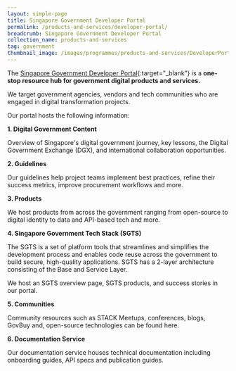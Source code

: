 ```yaml
---
layout: simple-page
title: Singapore Government Developer Portal
permalink: /products-and-services/developer-portal/
breadcrumb: Singapore Government Developer Portal
collection_name: products-and-services
tag: government
thumbnail_image: /images/programmes/products-and-services/DeveloperPortal.png
---
```


The [Singapore Government Developer Portal](https://www.developer.tech.gov.sg){:target="_blank"} is a **one-stop resource hub for government digital products and services.**

We target government agencies, vendors and tech communities who are engaged in digital transformation projects.

Our portal hosts the following information:

**1. Digital Government Content**

Overview of Singapore's digital government journey, key lessons, the Digital Government Exchange (DGX), and international collaboration opportunities.

**2. Guidelines**

Our guidelines help project teams implement best practices, refine their success metrics, improve procurement workflows and more.

**3. Products**

We host products from across the government ranging from open-source to digital identity to data and API-based tech and more.

**4. Singapore Government Tech Stack (SGTS)**

The SGTS is a set of platform tools that streamlines and simplifies the development process and enables code reuse across the government to build secure, high-quality applications. SGTS has a 2-layer architecture consisting of the Base and Service Layer.

We host an SGTS overview page, SGTS products, and success stories in our portal.

**5. Communities**

Community resources such as STACK Meetups, conferences, blogs, GovBuy and, open-source technologies can be found here.

**6. Documentation Service**

Our documentation service houses technical documentation including onboarding guides, API specs and publication guides.


